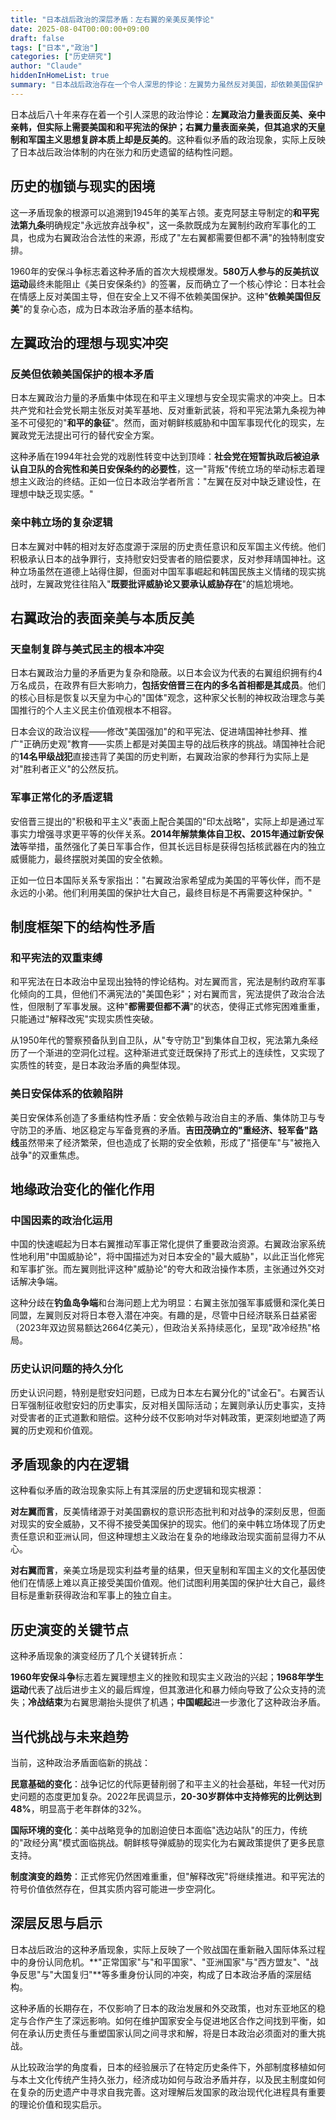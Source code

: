 ```yaml
---
title: "日本战后政治的深层矛盾：左右翼的亲美反美悖论"
date: 2025-08-04T00:00:00+09:00
draft: false
tags: ["日本","政治"]
categories: ["历史研究"]
author: "Claude"
hiddenInHomeList: true
summary: "日本战后政治存在一个令人深思的悖论：左翼势力虽然反对美国，却依赖美国保护；右翼势力表面支持美国，内心却渴望摆脱美国影响。这种看似矛盾的现象，实际上反映了日本在战后体制下的深层困境。"
---
```

日本战后八十年来存在着一个引人深思的政治悖论：**左翼政治力量表面反美、亲中亲韩，但实际上需要美国和和平宪法的保护；右翼力量表面亲美，但其追求的天皇制和军国主义思想复辟本质上却是反美的**。这种看似矛盾的政治现象，实际上反映了日本战后政治体制的内在张力和历史遗留的结构性问题。

## 历史的枷锁与现实的困境

这一矛盾现象的根源可以追溯到1945年的美军占领。麦克阿瑟主导制定的**和平宪法第九条**明确规定"永远放弃战争权"，这一条款既成为左翼制约政府军事化的工具，也成为右翼政治合法性的来源，形成了"左右翼都需要但都不满"的独特制度安排。

1960年的安保斗争标志着这种矛盾的首次大规模爆发。**580万人参与的反美抗议运动**最终未能阻止《美日安保条约》的签署，反而确立了一个核心悖论：日本社会在情感上反对美国主导，但在安全上又不得不依赖美国保护。这种"**依赖美国但反美**"的复杂心态，成为日本政治矛盾的基本结构。

## 左翼政治的理想与现实冲突

### 反美但依赖美国保护的根本矛盾

日本左翼政治力量的矛盾集中体现在和平主义理想与安全现实需求的冲突上。日本共产党和社会党长期主张反对美军基地、反对重新武装，将和平宪法第九条视为神圣不可侵犯的"**和平的象征**"。然而，面对朝鲜核威胁和中国军事现代化的现实，左翼政党无法提出可行的替代安全方案。

这种矛盾在1994年社会党的戏剧性转变中达到顶峰：**社会党在短暂执政后被迫承认自卫队的合宪性和美日安保条约的必要性**，这一"背叛"传统立场的举动标志着理想主义政治的终结。正如一位日本政治学者所言："左翼在反对中缺乏建设性，在理想中缺乏现实感。"

### 亲中韩立场的复杂逻辑

日本左翼对中韩的相对友好态度源于深层的历史责任意识和反军国主义传统。他们积极承认日本的战争罪行，支持慰安妇受害者的赔偿要求，反对参拜靖国神社。这种立场虽然在道德上站得住脚，但面对中国军事崛起和韩国民族主义情绪的现实挑战时，左翼政党往往陷入"**既要批评威胁论又要承认威胁存在**"的尴尬境地。

## 右翼政治的表面亲美与本质反美

### 天皇制复辟与美式民主的根本冲突

日本右翼政治力量的矛盾更为复杂和隐蔽。以日本会议为代表的右翼组织拥有约4万名成员，在政界有巨大影响力，**包括安倍晋三在内的多名首相都是其成员**。他们的核心目标是恢复以天皇为中心的"国体"观念，这种家父长制的神权政治理念与美国推行的个人主义民主价值观根本不相容。

日本会议的政治议程——修改"美国强加"的和平宪法、促进靖国神社参拜、推广"正确历史观"教育——实质上都是对美国主导的战后秩序的挑战。靖国神社合祀的**14名甲级战犯**直接违背了美国的历史判断，右翼政治家的参拜行为实际上是对"胜利者正义"的公然反抗。

### 军事正常化的矛盾逻辑

安倍晋三提出的"积极和平主义"表面上配合美国的"印太战略"，实际上却是通过军事实力增强寻求更平等的伙伴关系。**2014年解禁集体自卫权、2015年通过新安保法**等举措，虽然强化了美日军事合作，但其长远目标是获得包括核武器在内的独立威慑能力，最终摆脱对美国的安全依赖。

正如一位日本国际关系专家指出："右翼政治家希望成为美国的平等伙伴，而不是永远的小弟。他们利用美国的保护壮大自己，最终目标是不再需要这种保护。"

## 制度框架下的结构性矛盾

### 和平宪法的双重束缚

和平宪法在日本政治中呈现出独特的悖论结构。对左翼而言，宪法是制约政府军事化倾向的工具，但他们不满宪法的"美国色彩"；对右翼而言，宪法提供了政治合法性，但限制了军事发展。这种"**都需要但都不满**"的状态，使得正式修宪困难重重，只能通过"解释改宪"实现实质性突破。

从1950年代的警察预备队到自卫队，从"专守防卫"到集体自卫权，宪法第九条经历了一个渐进的空洞化过程。这种渐进式变迁既保持了形式上的连续性，又实现了实质性的转变，是日本政治矛盾的典型体现。

### 美日安保体系的依赖陷阱

美日安保体系创造了多重结构性矛盾：安全依赖与政治自主的矛盾、集体防卫与专守防卫的矛盾、地区稳定与军备竞赛的矛盾。**吉田茂确立的"重经济、轻军备"路线**虽然带来了经济繁荣，但也造成了长期的安全依赖，形成了"搭便车"与"被拖入战争"的双重焦虑。

## 地缘政治变化的催化作用

### 中国因素的政治化运用

中国的快速崛起为日本右翼推动军事正常化提供了重要政治资源。右翼政治家系统性地利用"中国威胁论"，将中国描述为对日本安全的"最大威胁"，以此正当化修宪和军事扩张。而左翼则批评这种"威胁论"的夸大和政治操作本质，主张通过外交对话解决争端。

这种分歧在**钓鱼岛争端**和台海问题上尤为明显：右翼主张加强军事威慑和深化美日同盟，左翼则反对将日本卷入潜在冲突。有趣的是，尽管中日经济联系日益紧密（2023年双边贸易额达2664亿美元），但政治关系持续恶化，呈现"政冷经热"格局。

### 历史认识问题的持久分化

历史认识问题，特别是慰安妇问题，已成为日本左右翼分化的"试金石"。右翼否认日军强制征收慰安妇的历史事实，反对相关国际活动；左翼则承认历史事实，支持对受害者的正式道歉和赔偿。这种分歧不仅影响对华对韩政策，更深刻地塑造了两翼的历史观和价值观。

## 矛盾现象的内在逻辑

这种看似矛盾的政治现象实际上有其深层的历史逻辑和现实根源：

**对左翼而言**，反美情绪源于对美国霸权的意识形态批判和对战争的深刻反思，但面对现实的安全威胁，又不得不接受美国保护的现实。他们的亲中韩立场体现了历史责任意识和亚洲认同，但这种理想主义政治在复杂的地缘政治现实面前显得力不从心。

**对右翼而言**，亲美立场是现实利益考量的结果，但天皇制和军国主义的文化基因使他们在情感上难以真正接受美国价值观。他们试图利用美国的保护壮大自己，最终目标是重新获得政治和军事上的独立自主。

## 历史演变的关键节点

这种矛盾现象的演变经历了几个关键转折点：

**1960年安保斗争**标志着左翼理想主义的挫败和现实主义政治的兴起；**1968年学生运动**代表了战后进步主义的最后辉煌，但其激进化和暴力倾向导致了公众支持的流失；**冷战结束**为右翼思潮抬头提供了机遇；**中国崛起**进一步激化了这种政治矛盾。

## 当代挑战与未来趋势

当前，这种政治矛盾面临新的挑战：

**民意基础的变化**：战争记忆的代际更替削弱了和平主义的社会基础，年轻一代对历史问题的态度更加复杂。2022年民调显示，**20-30岁群体中支持修宪的比例达到48%**，明显高于老年群体的32%。

**国际环境的变化**：美中战略竞争的加剧迫使日本面临"选边站队"的压力，传统的"政经分离"模式面临挑战。朝鲜核导弹威胁的现实化为右翼政策提供了更多民意支持。

**制度演变的趋势**：正式修宪仍然困难重重，但"解释改宪"将继续推进。和平宪法的符号价值依然存在，但其实质内容可能进一步空洞化。

## 深层反思与启示

日本战后政治的这种矛盾现象，实际上反映了一个败战国在重新融入国际体系过程中的身份认同危机。**"正常国家"与"和平国家"、"亚洲国家"与"西方盟友"、"战争反思"与"大国复归"**等多重身份认同的冲突，构成了日本政治矛盾的深层结构。

这种矛盾的长期存在，不仅影响了日本的政治发展和外交政策，也对东亚地区的稳定与合作产生了深远影响。如何在维护国家安全与促进地区合作之间找到平衡，如何在承认历史责任与重塑国家认同之间寻求和解，将是日本政治必须面对的重大挑战。

从比较政治学的角度看，日本的经验展示了在特定历史条件下，外部制度移植如何与本土文化传统产生持久张力，经济成功如何与政治矛盾并存，以及民主制度如何在复杂的历史遗产中寻求自我完善。这对理解后发国家的政治现代化进程具有重要的理论价值和现实启示。